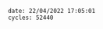

                date: 22/04/2022 17:05:01
                cycles: 52440

                         